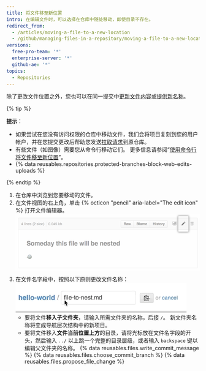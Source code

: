 ```yaml
---
title: 将文件移至新位置
intro: 在编辑文件时，可以选择在仓库中随处移动，即使目录不存在。
redirect_from:
  - /articles/moving-a-file-to-a-new-location
  - /github/managing-files-in-a-repository/moving-a-file-to-a-new-location
versions:
  free-pro-team: '*'
  enterprise-server: '*'
  github-ae: '*'
topics:
  - Repositories
---
```


除了更改文件位置之外，您也可以在同一提交中[更新文件内容](/articles/editing-files-in-your-repository)或[提供新名称](/articles/renaming-a-file)。

{% tip %}

**提示**：

- 如果尝试在您没有访问权限的仓库中移动文件，我们会将项目复刻到您的用户帐户，并在您提交更改后帮助您发送[拉取请求](/articles/about-pull-requests)到原仓库。
- 有些文件（如图像）需要您从命令行移动它们。 更多信息请参阅“[使用命令行将文件移至新位置](/articles/moving-a-file-to-a-new-location-using-the-command-line)”。
- {% data reusables.repositories.protected-branches-block-web-edits-uploads %}

{% endtip %}

1. 在仓库中浏览到您要移动的文件。
2. 在文件视图的右上角，单击 {% octicon "pencil" aria-label="The edit icon" %} 打开文件编辑器。 ![编辑文件图标](/assets/images/help/repository/move-file-edit-file-icon.png)
3. 在文件名字段中，按照以下原则更改文件名称： ![编辑文件名](/assets/images/help/repository/moving_files.gif)
    - 要将文件**移入子文件夹**，请输入所需文件夹的名称，后接 `/`。 新文件夹名称将变成导航层次结构中的新项目。
    - 要将文件移入**文件当前位置上方**的目录，请将光标放在文件名字段的开头，然后输入 `../` 以上跳一个完整的目录层级，或者输入 `backspace` 键以编辑父文件夹的名称。
{% data reusables.files.write_commit_message %}
{% data reusables.files.choose_commit_branch %}
{% data reusables.files.propose_file_change %}
